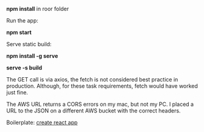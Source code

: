 **npm install** in roor folder

Run the app:

**npm start**  

Serve static build:

**npm install -g serve**

**serve -s build**







The GET call is via axios, the fetch is not considered best practice in production. Although, for these task requirements, fetch would have worked just fine.

The AWS URL returns a CORS errors on my mac, but not my PC. I placed a URL to the JSON on a different AWS bucket with the correct headers.


Boilerplate: [create react app](https://github.com/facebook/create-react-app)
